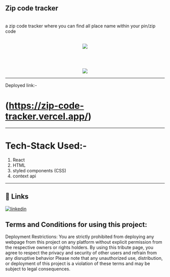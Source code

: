 ## Zip code tracker
<br>
a zip code tracker where you can find all place name within your pin/zip code  <br><br>
<p align="center"><img src="https://github.com/SK-ALIJAN/zip-code-tracker/assets/106768235/2bcd78b5-b9f1-4a6c-97ba-c4ef9f39b56f"></p> 
<br>
<br>
<p align="center"><img src="https://github.com/SK-ALIJAN/zip-code-tracker/assets/106768235/fcb1306b-a479-4e36-a46e-e229bfdc3859"></p> 


****************************************************************************************
Deployed link:-
# (https://zip-code-tracker.vercel.app/)

****************************************************************************************

# Tech-Stack Used:-
1. React 
2. HTML
3. styled components (CSS)
4. context api 

****************************************************************************************

## 🔗 Links
[![linkedin](https://img.shields.io/badge/linkedin-0A66C2?style=for-the-badge&logo=linkedin&logoColor=white)](https://www.linkedin.com/in/alijan786/)



## Terms and Conditions for using this project:

Deployment Restrictions: You are strictly prohibited from deploying any webpage from this project on any platform without explicit permission from the respective owners or rights holders.
By using this tribute page, you agree to respect the privacy and security of other users and refrain from any disruptive behavior
Please note that any unauthorized use, distribution, or deployment of this project is a violation of these terms and may be subject to legal consequences.
